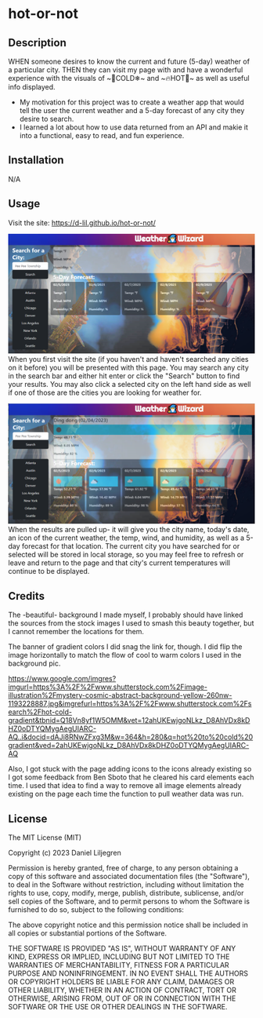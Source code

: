 # hot-or-not

## Description

WHEN someone desires to know the current and future (5-day) weather of a particular city.
THEN they can visit my page with and have a wonderful experience with the visuals of ~🥶COLD❄~ and ~🔥HOT🥵~ as well as useful info displayed.

- My motivation for this project was to create a weather app that would tell the user the current weather and a 5-day forecast of any city they desire to search. 
- I learned a lot about how to use data returned from an API and makie it into a functional, easy to read, and fun experience.

## Installation

N/A

## Usage
Visit the site: 
https://d-lil.github.io/hot-or-not/

![alt text](./assets/images/wetss.png)
When you first visit the site (if you haven't and haven't searched any cities on it before) you will be presented with this page. You may search any city in the search bar and either hit enter or click the "Search" button to find your results. You may also click a selected city on the left hand side as well if one of those are the cities you are looking for weather for.

![alt text](./assets/images/wetss1.png)
When the results are pulled up- it will give you the city name, today's date, an icon of the current weather, the temp, wind, and humidity, as well as a 5-day forecast for that location. The current city you have searched for or selected will be stored in local storage, so you may feel free to refresh or leave and return to the page and that city's current temperatures will continue to be displayed.

## Credits

The -beautiful- background I made myself, I probably should have linked the sources from the stock images I used to smash this beauty together, but I cannot remember the locations for them.

The banner of gradient colors I did snag the link for, though. I did flip the image horizontally to match the flow of cool to warm colors I used in the background pic.

https://www.google.com/imgres?imgurl=https%3A%2F%2Fwww.shutterstock.com%2Fimage-illustration%2Fmystery-cosmic-abstract-background-yellow-260nw-1193228887.jpg&imgrefurl=https%3A%2F%2Fwww.shutterstock.com%2Fsearch%2Fhot-cold-gradient&tbnid=Q18Vn8yf1W5OMM&vet=12ahUKEwjgoNLkz_D8AhVDx8kDHZ0oDTYQMygAegUIARC-AQ..i&docid=dAJi8RNwZFxg3M&w=364&h=280&q=hot%20to%20cold%20gradient&ved=2ahUKEwjgoNLkz_D8AhVDx8kDHZ0oDTYQMygAegUIARC-AQ

Also, I got stuck with the page adding icons to the icons already existing so I got some feedback from Ben Sboto that he cleared his card elements each time. I used that idea to find a way to remove all image elements already existing on the page each time the function to pull weather data was run.


## License

The MIT License (MIT)

Copyright (c) 2023 Daniel Liljegren

Permission is hereby granted, free of charge, to any person obtaining a copy of this software and associated documentation files (the "Software"), to deal in the Software without restriction, including without limitation the rights to use, copy, modify, merge, publish, distribute, sublicense, and/or sell copies of the Software, and to permit persons to whom the Software is furnished to do so, subject to the following conditions:

The above copyright notice and this permission notice shall be included in all copies or substantial portions of the Software.

THE SOFTWARE IS PROVIDED "AS IS", WITHOUT WARRANTY OF ANY KIND, EXPRESS OR IMPLIED, INCLUDING BUT NOT LIMITED TO THE WARRANTIES OF MERCHANTABILITY, FITNESS FOR A PARTICULAR PURPOSE AND NONINFRINGEMENT. IN NO EVENT SHALL THE AUTHORS OR COPYRIGHT HOLDERS BE LIABLE FOR ANY CLAIM, DAMAGES OR OTHER LIABILITY, WHETHER IN AN ACTION OF CONTRACT, TORT OR OTHERWISE, ARISING FROM, OUT OF OR IN CONNECTION WITH THE SOFTWARE OR THE USE OR OTHER DEALINGS IN THE SOFTWARE.

